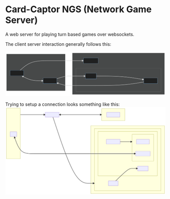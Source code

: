 # Card-Captor NGS (Network Game Server)
A web server for playing turn based games over websockets.

The client server interaction generally follows this:

![c_s_interaction](./blueprints/client_server_high_level.svg)

Trying to setup a connection looks something like this:
![getting a connection](./blueprints/connection_finding.svg)


